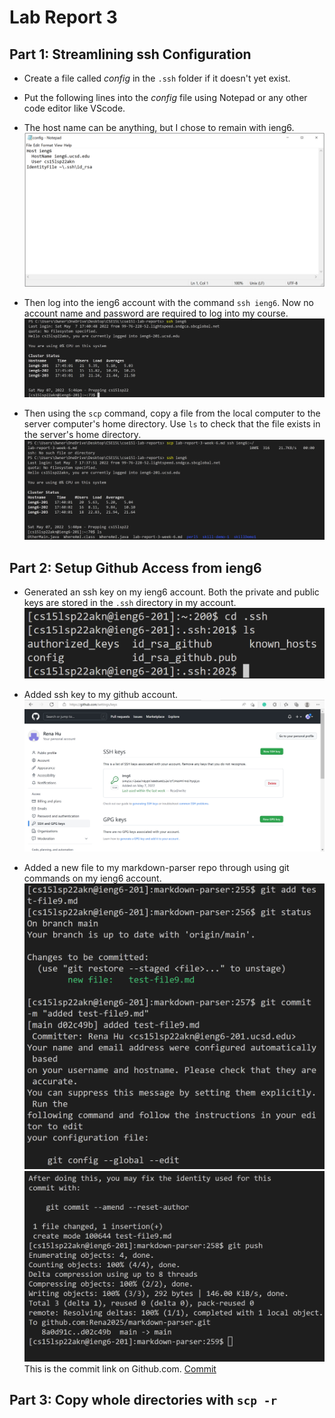 # Lab Report 3 

## Part 1: Streamlining ssh Configuration
* Create a file called *config* in the `.ssh` folder if it doesn't yet exist. 
* Put the following lines into the *config* file using Notepad or any other code editor like VScode.
* The host name can be anything, but I chose to remain with ieng6.
![image](lab3-part1.png)

* Then log into the ieng6 account with the command `ssh ieng6`. Now no account name and password are required to log into my course.
![image](lab3-part1(3).png)

* Then using the `scp` command, copy a file from the local computer to the server computer's home directory. Use `ls` to check that the file exists in the server's home directory.
![image](lab3-part1(2).png)

## Part 2: Setup Github Access from ieng6
* Generated an ssh key on my ieng6 account. Both the private and public keys are stored in the `.ssh` directory in my account.
![image](lab3-part2(2).png)

* Added ssh key to my github account.
![image](lab3-part2.png)
* Added a new file to my markdown-parser repo through using git commands on my ieng6 account.
![image](lab3-part2(3).png)
![image](lab3-part2(4).png)
This is the commit link on Github.com. [Commit](https://github.com/Rena2025/markdown-parser/blob/main/test-file9.md)

## Part 3: Copy whole directories with `scp -r`


